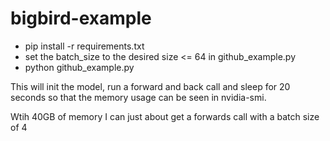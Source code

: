 # bigbird-example

- pip install -r requirements.txt
- set the batch_size to the desired size <= 64 in github_example.py
- python github_example.py

This will init the model, run a forward and back call and sleep for 20 seconds so that the memory usage can be seen in nvidia-smi.

Wtih 40GB of memory I can just about get a forwards call with a batch size of 4
